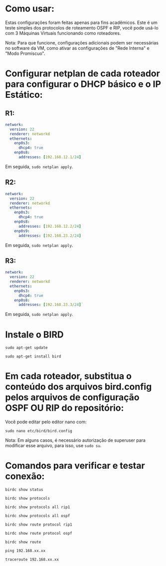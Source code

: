 # Como usar:

Estas configurações foram feitas apenas para fins acadêmicos. Este é um teste simples dos protocolos de roteamento OSPF e RIP, você pode usá-lo com 3 Máquinas Virtuais funcionando como roteadores.

Nota: Para que funcione, configurações adicionais podem ser necessárias no software da VM, como ativar as configurações de "Rede Interna" e "Modo Promíscuo".

# Configurar netplan de cada roteador para configurar o DHCP básico e o IP Estático:

## R1:

```yaml
network:
  version: 22
  renderer: networkd
  ethernets:
    enp0s3:
      dhcp4: true
    enp0s8:
      addresses: [192.168.12.1/24]
``` 

Em seguida, ``sudo netplan apply``.


## R2:

```yaml
network:
  version: 22
  renderer: networkd
  ethernets:
    enp0s3:
      dhcp4: true
    enp0s8:
      addresses: [192.168.12.2/24]
    enp0s9:
      addresses: [192.168.23.2/24]
```

Em seguida, ``sudo netplan apply``.

## R3:

```yaml
network:
  version: 22
  renderer: networkd
  ethernets:
    enp0s3:
      dhcp4: true
    enp0s8:
      addresses: [192.168.23.3/24]`
```
Em seguida, ``sudo netplan apply``.

# Instale o BIRD

``sudo apt-get update``

``sudo apt-get install bird``

# Em cada roteador, substitua o conteúdo dos arquivos bird.config pelos arquivos de configuração OSPF **OU** RIP do repositório:

Você pode editar pelo editor nano com: 

``sudo nano etc/bird/bird.config``

Nota: Em alguns casos, é necessário autorização de superuser para modificar esse arquivo, para isso, use ``sudo su``.

# Comandos para verificar e testar conexão:

``birdc show status``

``birdc show protocols``

``birdc show protocols all rip1``

``birdc show protocols all ospf``

``birdc show route protocol rip1``

``birdc show route protocol ospf``

``birdc show route``

``ping 192.168.xx.xx``

``traceroute 192.168.xx.xx``
